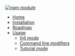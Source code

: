 [![npm module](https://rawgit.com/wiki/adriantanasa/github-wiki-sidebar/images/github-wiki-sidebar.svg)](https://www.npmjs.com/package/github-wiki-sidebar)

  * [Home](./Home)
  * [Installation](./Installation)
  * [Roadmap](./Roadmap)
  * [Usage](./Usage)
    * [Init mode](./Usage%3A-Init-mode)
    * [Command line modifiers](./Usage%3A-Command-line-modifiers)
    * [Tutorial mode](./Usage%3A-Tutorial-mode)


[//]: # (generated by https://www.npmjs.com/package/github-wiki-sidebar)
